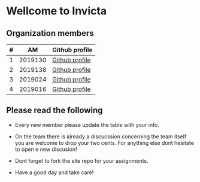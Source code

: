 # Wellcome to Invicta  
## Organization members  

| # | AM | Github profile |
|------|----|-------------|
| 1 | 2019130 | [Github profile](https://github.com/vasilis22)
| 2 | 2019138 | [Github profile](https://github.com/thGoulianas)
| 3 | 2019024 | [Github profile](https://github.com/VasilisG11)
| 4 | 2019016 | [Github profile](https://github.com/Thomasth01)

## Please read the following  

- Every new member please update the table with your info. 

- On the team there is already a discucssion concerning the team itself you are welcome to drop your two cents. For anything else dont hesitate to open e new discusion!

- Dont forget to fork the site repo for your assignments.  

- Have a good day and take care!
